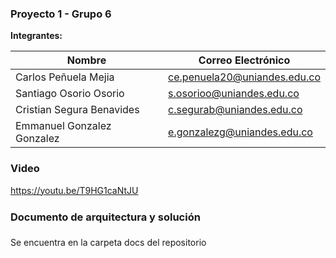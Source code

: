 ### Proyecto 1 - Grupo 6

**Integrantes:**

| Nombre                     | Correo Electrónico                  |
|----------------------------|-------------------------------------|
| Carlos Peñuela Mejia       | ce.penuela20@uniandes.edu.co       |
| Santiago Osorio Osorio     | s.osorioo@uniandes.edu.co          |
| Cristian Segura Benavides  | c.segurab@uniandes.edu.co          |
| Emmanuel Gonzalez Gonzalez | e.gonzalezg@uniandes.edu.co        |


### Video

https://youtu.be/T9HG1caNtJU


### Documento de arquitectura y solución
Se encuentra en la carpeta docs del repositorio
